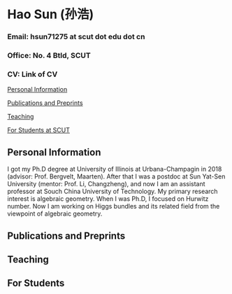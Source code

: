 # Hao Sun (孙浩)

### Email: hsun71275 at scut dot edu dot cn
### Office: No. 4 Btld, SCUT
### CV: Link of CV

[Personal Information](#PI)

[Publications and Preprints](#Pub)

[Teaching](#Teach)

[For Students at SCUT](#Stud)


<h2 id="PI"> Personal Information </h2>

I got my Ph.D degree at University of Illinois at Urbana-Champagin in 2018 (advisor: Prof. Bergvelt, Maarten). After that I was a postdoc at Sun Yat-Sen University (mentor: Prof. Li, Changzheng), and now I am an assistant professor at Souch China University of Technology. My primary research interest is algebraic geometry. When I was Ph.D, I focused on Hurwitz number. Now I am working on Higgs bundles and its related field from the viewpoint of algebraic geometry.

<h2 id="Pub"> Publications and Preprints </h2>

 
<h2 id="Teach"> Teaching </h2>

<h2 id="Stud"> For Students </h2> 

